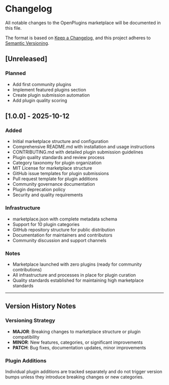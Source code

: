 # Changelog

All notable changes to the OpenPlugins marketplace will be documented in this file.

The format is based on [Keep a Changelog](https://keepachangelog.com/en/1.0.0/),
and this project adheres to [Semantic Versioning](https://semver.org/spec/v2.0.0.html).

## [Unreleased]

### Planned
- Add first community plugins
- Implement featured plugins section
- Create plugin submission automation
- Add plugin quality scoring

## [1.0.0] - 2025-10-12

### Added
- Initial marketplace structure and configuration
- Comprehensive README.md with installation and usage instructions
- CONTRIBUTING.md with detailed plugin submission guidelines
- Plugin quality standards and review process
- Category taxonomy for plugin organization
- MIT License for marketplace structure
- GitHub issue templates for plugin submissions
- Pull request template for plugin additions
- Community governance documentation
- Plugin deprecation policy
- Security and quality requirements

### Infrastructure
- marketplace.json with complete metadata schema
- Support for 10 plugin categories
- GitHub repository structure for public distribution
- Documentation for maintainers and contributors
- Community discussion and support channels

### Notes
- Marketplace launched with zero plugins (ready for community contributions)
- All infrastructure and processes in place for plugin curation
- Quality standards established for maintaining high marketplace standards

---

## Version History Notes

### Versioning Strategy
- **MAJOR**: Breaking changes to marketplace structure or plugin compatibility
- **MINOR**: New features, categories, or significant improvements
- **PATCH**: Bug fixes, documentation updates, minor improvements

### Plugin Additions
Individual plugin additions are tracked separately and do not trigger version bumps unless they introduce breaking changes or new categories.

